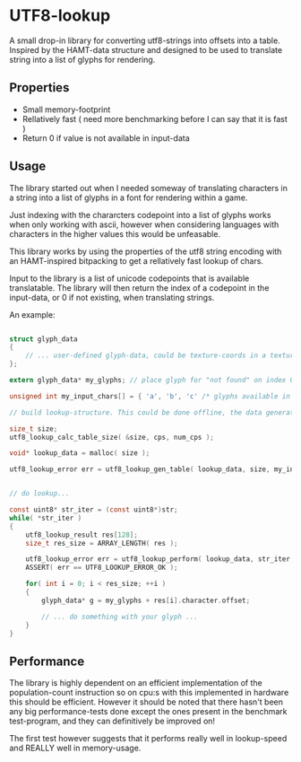 # UTF8-lookup

A small drop-in library for converting utf8-strings into offsets into a table. Inspired by the HAMT-data structure and designed to 
be used to translate string into a list of glyphs for rendering.


## Properties

* Small memory-footprint
* Rellatively fast ( need more benchmarking before I can say that it is fast )
* Return 0 if value is not available in input-data


## Usage

The library started out when I needed someway of translating characters in a string into a list of glyphs in a font
for rendering within a game.

Just indexing with the chararcters codepoint into a list of glyphs works when only working with ascii, however when
considering languages with characters in the higher values this would be unfeasable.

This library works by using the properties of the utf8 string encoding with an HAMT-inspired bitpacking to get a 
rellatively fast lookup of chars.

Input to the library is a list of unicode codepoints that is available translatable. The library will then return
the index of a codepoint in the input-data, or 0 if not existing, when translating strings.

An example:
```c

struct glyph_data
{
    // ... user-defined glyph-data, could be texture-coords in a texture etc.
};

extern glyph_data* my_glyphs; // place glyph for "not found" on index 0.

unsigned int my_input_chars[] = { 'a', 'b', 'c' /* glyphs available in my_glyphs */ };

// build lookup-structure. This could be done offline, the data generated is directly loadable and usable.

size_t size;
utf8_lookup_calc_table_size( &size, cps, num_cps );

void* lookup_data = malloc( size );

utf8_lookup_error err = utf8_lookup_gen_table( lookup_data, size, my_input_chars, ARRAY_LENGTH( my_input_chars ) );

```

```c

// do lookup...

const uint8* str_iter = (const uint8*)str;
while( *str_iter )
{
	utf8_lookup_result res[128];
	size_t res_size = ARRAY_LENGTH( res );

	utf8_lookup_error err = utf8_lookup_perform( lookup_data, str_iter, &str_iter, res, &res_size );
	ASSERT( err == UTF8_LOOKUP_ERROR_OK );

	for( int i = 0; i < res_size; ++i )
	{
		glyph_data* g = my_glyphs + res[i].character.offset;

		// ... do something with your glyph ...
	}
}

```


## Performance

The library is highly dependent on an efficient implementation of the population-count instruction so on cpu:s
with this implemented in hardware this should be efficient. However it should be noted that there hasn't been 
any big performance-tests done except the ones present in the benchmark test-program, and they can definitively
be improved on!

The first test however suggests that it performs really well in lookup-speed and REALLY well in memory-usage.
